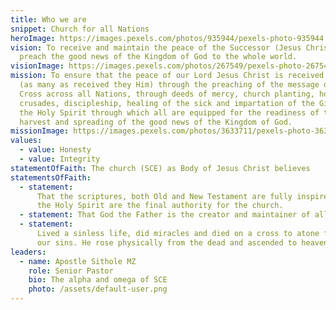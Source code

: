 ```yaml
---
title: Who we are
snippet: Church for all Nations
heroImage: https://images.pexels.com/photos/935944/pexels-photo-935944.jpeg?cs=srgb&dl=pexels-nappy-935944.jpg&fm=jpg
vision: To receive and maintain the peace of the Successor (Jesus Christ) and
  preach the good news of the Kingdom of God to the whole world.
visionImage: https://images.pexels.com/photos/267549/pexels-photo-267549.jpeg?cs=srgb&dl=pexels-pixabay-267549.jpg&fm=jpg
mission: To ensure that the peace of our Lord Jesus Christ is received by many
  (as many as received they Him) through the preaching of the message of the
  Cross across all Nations, through deeds of mercy, church planting, home cells,
  crusades, discipleship, healing of the sick and impartation of the Gifts of
  the Holy Spirit through which all are equipped for the readiness of the
  harvest and spreading of the good news of the Kingdom of God.
missionImage: https://images.pexels.com/photos/3633711/pexels-photo-3633711.jpeg?cs=srgb&dl=pexels-brett-sayles-3633711.jpg&fm=jpg
values:
  - value: Honesty
  - value: Integrity
statementOfFaith: The church (SCE) as Body of Jesus Christ believes
statementsOfFaith:
  - statement:
      That the scriptures, both Old and New Testament are fully inspired by
      the Holy Spirit are the final authority for the church.
  - statement: That God the Father is the creator and maintainer of all things.
  - statement:
      Lived a sinless life, did miracles and died on a cross to atone fully
      our sins. He rose physically from the dead and ascended to heaven.
leaders:
  - name: Apostle Sithole MZ
    role: Senior Pastor
    bio: The alpha and omega of SCE
    photo: /assets/default-user.png
---
```

